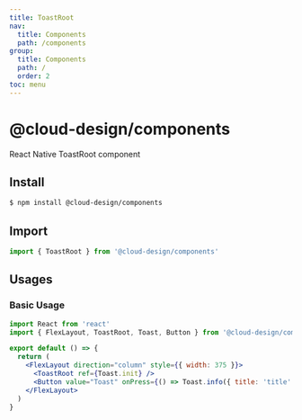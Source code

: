 ```yaml
---
title: ToastRoot
nav:
  title: Components
  path: /components
group:
  title: Components
  path: /
  order: 2
toc: menu
---
```


# @cloud-design/components

React Native ToastRoot component

## Install

```sh
$ npm install @cloud-design/components
```

## Import

```js
import { ToastRoot } from '@cloud-design/components'
```

## Usages

### Basic Usage

```jsx
import React from 'react'
import { FlexLayout, ToastRoot, Toast, Button } from '@cloud-design/components'

export default () => {
  return (
    <FlexLayout direction="column" style={{ width: 375 }}>
      <ToastRoot ref={Toast.init} />
      <Button value="Toast" onPress={() => Toast.info({ title: 'title' })} />
    </FlexLayout>
  )
}
```
